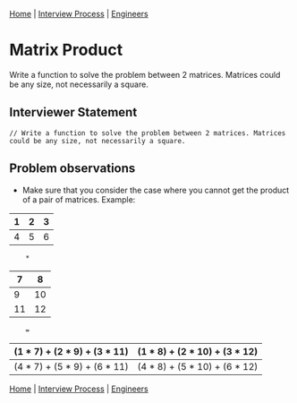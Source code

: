[Home](../../../../README.md) |
[Interview Process](../../../README.md) |
[Engineers](../../README.md)

# Matrix Product

Write a function to solve the problem between 2 matrices. Matrices could be any size, not necessarily a square.

## Interviewer Statement
```
// Write a function to solve the problem between 2 matrices. Matrices could be any size, not necessarily a square.
```

## Problem observations
- Make sure that you consider the case where you cannot get the product of a pair of matrices. Example:

| 1     | 2     | 3
| ---   | ---   | ---
| 4     |5      | 6

        *

| 7     | 8     |
| ---   | ---   |
| 9     |10     |
| 11    |12     |

        =

| (1 * 7) + (2 * 9) + (3 * 11)| (1 * 8) + (2 * 10) + (3 * 12) |
| ----------------------------|------------------------------|
| (4 * 7) + (5 * 9) + (6 * 11)| (4 * 8) + (5 * 10) + (6 * 12) |

[Home](../../../../README.md) |
[Interview Process](../../../README.md) |
[Engineers](../../README.md)
